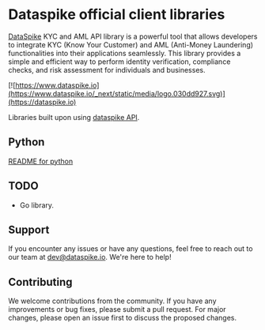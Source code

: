 # Dataspike official client libraries

[DataSpike](https://dataspike.io) KYC and AML API library is a powerful tool that allows developers to integrate KYC (Know Your Customer) and AML (Anti-Money Laundering) functionalities into their applications seamlessly. This library provides a simple and efficient way to perform identity verification, compliance checks, and risk assessment for individuals and businesses.


[![https://www.dataspike.io](https://www.dataspike.io/_next/static/media/logo.030dd927.svg)](https://dataspike.io)

Libraries built upon using [dataspike API](https://docs.dataspike.io).

## Python

[README for python](python/README.md)


## TODO
- Go library.

## Support

If you encounter any issues or have any questions, feel free to reach out to our team at dev@dataspike.io. We're here to help!


## Contributing

We welcome contributions from the community. If you have any improvements or bug fixes, please submit a pull request. 
For major changes, please open an issue first to discuss the proposed changes.
